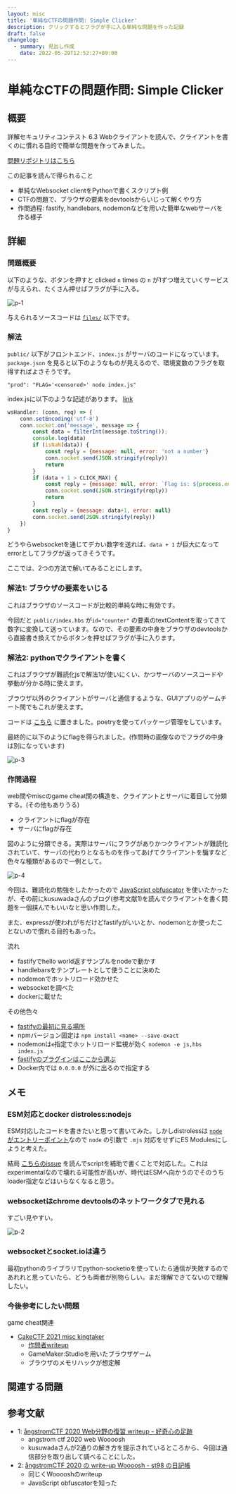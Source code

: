 ```yaml
---
layout: misc
title: '単純なCTFの問題作問: Simple Clicker'
description: クリックするとフラグが手に入る単純な問題を作った記録
draft: false
changelog:
  - summary: 見出し作成
    date: 2022-05-29T12:52:27+09:00
---
```


# 単純なCTFの問題作問: Simple Clicker

## 概要

詳解セキュリティコンテスト 6.3 Webクライアントを読んで、クライアントを書くのに慣れる目的で簡単な問題を作ってみました。

[問題リポジトリはこちら]()

この記事を読んで得られること

- 単純なWebsocket clientをPythonで書くスクリプト例
- CTFの問題で、ブラウザの要素をdevtoolsからいじって解くやり方
- 作問過程: fastify, handlebars, nodemonなどを用いた簡単なwebサーバを作る様子

## 詳細

### 問題概要

以下のような、ボタンを押すと clicked `n` times の `n` が1ずつ増えていくサービスが与えられ、たくさん押せばフラグが手に入る。

![p-1](p-1.jpg)

与えられるソースコードは [`files/`](https://github.com/uta8a/pub.challs/tree/main/web/simple-clicker/files) 以下です。

### 解法

`public/` 以下がフロントエンド、`index.js` がサーバのコードになっています。`package.json` を見ると以下のようなものが見えるので、環境変数のフラグを取得すればよさそうです。

```text
"prod": "FLAG='<censored>' node index.js"
```

index.jsに以下のような記述があります。 [link](https://github.com/uta8a/pub.challs/blob/af9b8d97d5a8d773fa5024a3056c3588419b9980/web/simple-clicker/files/index.js#L39-L57)

```js
wsHandler: (conn, req) => {
    conn.setEncoding('utf-8')
    conn.socket.on('message', message => {
        const data = filterInt(message.toString());
        console.log(data)
        if (isNaN(data)) {
            const reply = {message: null, error: 'not a number'}
            conn.socket.send(JSON.stringify(reply))
            return
        }
        if (data + 1 > CLICK_MAX) {
            const reply = {message: null, error: `Flag is: ${process.env.FLAG}`}
            conn.socket.send(JSON.stringify(reply))
            return
        }
        const reply = {message: data+1, error: null}
        conn.socket.send(JSON.stringify(reply))
    })
}
```

どうやらwebsocketを通じてデカい数字を送れば、`data + 1` が巨大になってerrorとしてフラグが返ってきそうです。

ここでは、2つの方法で解いてみることにします。

### 解法1: ブラウザの要素をいじる

これはブラウザのソースコードが比較的単純な時に有効です。

今回だと `public/index.hbs` が`id="counter"` の要素のtextContentを取ってきて数字に変換して送っています。なので、その要素の中身をブラウザのdevtoolsから直接書き換えてからボタンを押せばフラグが手に入ります。

### 解法2: pythonでクライアントを書く

これはブラウザが難読化jsで解法1が使いにくい、かつサーバのソースコードや挙動が分かる時に使えます。

ブラウザ以外のクライアントがサーバと通信するような、GUIアプリのゲームチート問でもこれが使えます。

コードは [こちら](https://github.com/uta8a/pub.challs/tree/main/web/simple-clicker/solver) に置きました。poetryを使ってパッケージ管理をしています。

最終的に以下のようにflagを得られました。(作問時の画像なのでフラグの中身は別になっています)

![p-3](p-3.jpg)

### 作問過程

web問やmiscのgame cheat問の構造を、クライアントとサーバに着目して分類する。(その他もありうる)

- クライアントにflagが存在
- サーバにflagが存在

図のように分類できる。実際はサーバにフラグがありかつクライアントが難読化されていて、サーバの代わりとなるものを作ってあげてクライアントを騙すなど色々な種類があるので一例として。

![p-4](p-4.jpg)

今回は、難読化の勉強をしたかったので [JavaScript obfuscator](https://github.com/javascript-obfuscator/javascript-obfuscator) を使いたかったが、その前にkusuwadaさんのブログ(参考文献1)を読んでクライアントを書く問題を一個挟んでもいいなと思い作問した。

また、expressが使われがちだけどfastifyがいいとか、nodemonとか使ったことないので慣れる目的もあった。

流れ

- fastifyでhello world返すサンプルをnodeで動かす
- handlebarsをテンプレートとして使うことに決めた
- nodemonでホットリロード効かせた
- websocketを調べた
- dockerに載せた

その他色々

- [fastifyの最初に見る場所](https://www.fastify.io/docs/latest/Guides/Getting-Started/)
- npmバージョン固定は `npm install <name> --save-exact`
- nodemonは`e`指定でホットリロード監視が効く `nodemon -e js,hbs index.js`
- [fastifyのプラグインはここから選ぶ](https://www.fastify.io/ecosystem/)
- Docker内では `0.0.0.0` が外に出るので指定する



## メモ

### ESM対応とdocker distroless:nodejs

ESM対応したコードを書きたいと思って書いてみた。しかしdistrolessは [`node` がエントリーポイント](https://github.com/GoogleContainerTools/distroless/blob/0d757ece34cdc83a2148cea6c697e262c333cb84/nodejs/BUILD#L15)なので `node` の引数で `.mjs` 対応をせずにES Modulesにしようと考えた。

結局 [こちらのissue](https://github.com/nodejs/node/issues/41136#issuecomment-991650220) を読んでscriptを補助で書くことで対応した。これはexperimentalなので壊れる可能性が高いが、時代はESMへ向かうのでそのうちloader指定などはいらなくなると思う。

### websocketはchrome devtoolsのネットワークタブで見れる

すごい見やすい。

![p-2](p-2.jpg)

### websocketとsocket.ioは違う

最初pythonのライブラリでpython-socketioを使っていたら通信が失敗するのであれれと思っていたら、どうも両者が別物らしい。まだ理解できてないので理解したい。

### 今後参考にしたい問題

game cheat関連

- [CakeCTF 2021 misc kingtaker](https://github.com/theoremoon/cakectf-2021-public/tree/master/misc/kingtaker)
  - [作問者writeup](https://ptr-yudai.hatenablog.com/entry/2021/08/30/000015#cheat-Kingtaker)
  - GameMaker:Studioを用いたブラウザゲーム
  - ブラウザのメモリハックが想定解


## 関連する問題

## 参考文献

- 1: [ångstromCTF 2020 Web分野の復習 writeup - 好奇心の足跡](https://tech.kusuwada.com/entry/2020/04/05/132308#section1)
  - angstrom ctf 2020 web Woooosh
  - kusuwadaさんが2通りの解き方を提示されているところから、今回は通信部分を取り出して調べることにした。
- 2: [ångstromCTF 2020 の write-up Woooosh - st98 の日記帳](https://st98.github.io/diary/posts/2020-03-19-angstromctf.html#web-130-woooosh-175-solves)
  - 同じくWooooshのwriteup
  - JavaScript obfuscatorを知った
